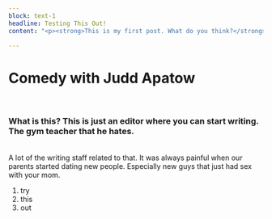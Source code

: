 ```yaml
---
block: text-1
headline: Testing This Out!
content: "<p><strong>This is my first post. What do you think?</strong></p>"

---
```

# **Comedy with Judd Apatow**

<br>

### What is this? This is just an editor where you can start writing. The gym teacher that he hates.

<br>  
A lot of the writing staff related to that. It was always painful when our parents started dating new people. Especially new guys that just had sex with your mom.

<br>

1. try
2. this
3. out